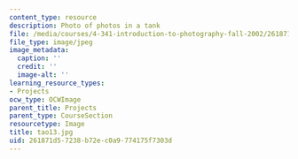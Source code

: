 ```yaml
---
content_type: resource
description: Photo of photos in a tank
file: /media/courses/4-341-introduction-to-photography-fall-2002/261871d57238b72ec0a9774175f7303d_tao13.jpg
file_type: image/jpeg
image_metadata:
  caption: ''
  credit: ''
  image-alt: ''
learning_resource_types:
- Projects
ocw_type: OCWImage
parent_title: Projects
parent_type: CourseSection
resourcetype: Image
title: tao13.jpg
uid: 261871d5-7238-b72e-c0a9-774175f7303d
---
```

